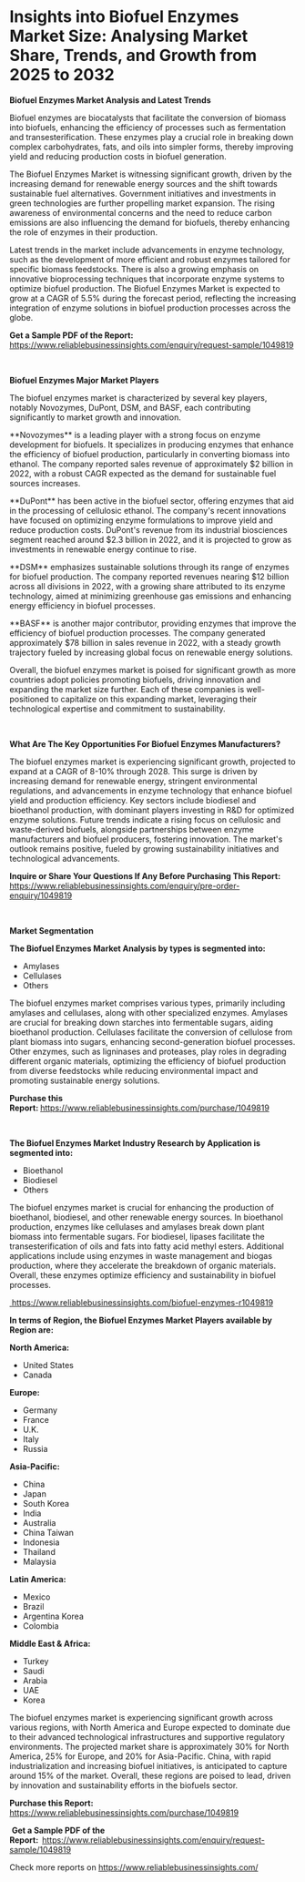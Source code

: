 <p><h1>Insights into Biofuel Enzymes Market Size: Analysing Market Share, Trends, and Growth from 2025 to 2032</h1></p><p><strong>Biofuel Enzymes Market Analysis and Latest Trends</strong></p>
<p><p>Biofuel enzymes are biocatalysts that facilitate the conversion of biomass into biofuels, enhancing the efficiency of processes such as fermentation and transesterification. These enzymes play a crucial role in breaking down complex carbohydrates, fats, and oils into simpler forms, thereby improving yield and reducing production costs in biofuel generation.</p><p>The Biofuel Enzymes Market is witnessing significant growth, driven by the increasing demand for renewable energy sources and the shift towards sustainable fuel alternatives. Government initiatives and investments in green technologies are further propelling market expansion. The rising awareness of environmental concerns and the need to reduce carbon emissions are also influencing the demand for biofuels, thereby enhancing the role of enzymes in their production.</p><p>Latest trends in the market include advancements in enzyme technology, such as the development of more efficient and robust enzymes tailored for specific biomass feedstocks. There is also a growing emphasis on innovative bioprocessing techniques that incorporate enzyme systems to optimize biofuel production. The Biofuel Enzymes Market is expected to grow at a CAGR of 5.5% during the forecast period, reflecting the increasing integration of enzyme solutions in biofuel production processes across the globe.</p></p>
<p><strong>Get a Sample PDF of the Report:&nbsp;</strong> <a href="https://www.reliablebusinessinsights.com/enquiry/request-sample/1049819?utm_campaign=1837&utm_medium=2&utm_source=Github&utm_content=ia&utm_term=30012025&utm_id=biofuel-enzymes">https://www.reliablebusinessinsights.com/enquiry/request-sample/1049819</a></p>
<p>&nbsp;</p>
<p><strong>Biofuel Enzymes Major Market Players</strong></p>
<p><p>The biofuel enzymes market is characterized by several key players, notably Novozymes, DuPont, DSM, and BASF, each contributing significantly to market growth and innovation.</p><p>**Novozymes** is a leading player with a strong focus on enzyme development for biofuels. It specializes in producing enzymes that enhance the efficiency of biofuel production, particularly in converting biomass into ethanol. The company reported sales revenue of approximately $2 billion in 2022, with a robust CAGR expected as the demand for sustainable fuel sources increases.</p><p>**DuPont** has been active in the biofuel sector, offering enzymes that aid in the processing of cellulosic ethanol. The company's recent innovations have focused on optimizing enzyme formulations to improve yield and reduce production costs. DuPont's revenue from its industrial biosciences segment reached around $2.3 billion in 2022, and it is projected to grow as investments in renewable energy continue to rise.</p><p>**DSM** emphasizes sustainable solutions through its range of enzymes for biofuel production. The company reported revenues nearing $12 billion across all divisions in 2022, with a growing share attributed to its enzyme technology, aimed at minimizing greenhouse gas emissions and enhancing energy efficiency in biofuel processes.</p><p>**BASF** is another major contributor, providing enzymes that improve the efficiency of biofuel production processes. The company generated approximately $78 billion in sales revenue in 2022, with a steady growth trajectory fueled by increasing global focus on renewable energy solutions.</p><p>Overall, the biofuel enzymes market is poised for significant growth as more countries adopt policies promoting biofuels, driving innovation and expanding the market size further. Each of these companies is well-positioned to capitalize on this expanding market, leveraging their technological expertise and commitment to sustainability.</p></p>
<p>&nbsp;</p>
<p><strong>What Are The Key Opportunities For Biofuel Enzymes Manufacturers?</strong></p>
<p><p>The biofuel enzymes market is experiencing significant growth, projected to expand at a CAGR of 8-10% through 2028. This surge is driven by increasing demand for renewable energy, stringent environmental regulations, and advancements in enzyme technology that enhance biofuel yield and production efficiency. Key sectors include biodiesel and bioethanol production, with dominant players investing in R&D for optimized enzyme solutions. Future trends indicate a rising focus on cellulosic and waste-derived biofuels, alongside partnerships between enzyme manufacturers and biofuel producers, fostering innovation. The market's outlook remains positive, fueled by growing sustainability initiatives and technological advancements.</p></p>
<p><strong>Inquire or Share Your Questions If Any Before Purchasing This Report:</strong> <a href="https://www.reliablebusinessinsights.com/enquiry/pre-order-enquiry/1049819?utm_campaign=1837&utm_medium=2&utm_source=Github&utm_content=ia&utm_term=30012025&utm_id=biofuel-enzymes">https://www.reliablebusinessinsights.com/enquiry/pre-order-enquiry/1049819</a></p>
<p>&nbsp;</p>
<p><strong>Market Segmentation</strong></p>
<p><strong>The Biofuel Enzymes Market Analysis by types is segmented into:</strong></p>
<p><ul><li>Amylases</li><li>Cellulases</li><li>Others</li></ul></p>
<p><p>The biofuel enzymes market comprises various types, primarily including amylases and cellulases, along with other specialized enzymes. Amylases are crucial for breaking down starches into fermentable sugars, aiding bioethanol production. Cellulases facilitate the conversion of cellulose from plant biomass into sugars, enhancing second-generation biofuel processes. Other enzymes, such as ligninases and proteases, play roles in degrading different organic materials, optimizing the efficiency of biofuel production from diverse feedstocks while reducing environmental impact and promoting sustainable energy solutions.</p></p>
<p><strong>Purchase this Report:&nbsp;</strong><a href="https://www.reliablebusinessinsights.com/purchase/1049819?utm_campaign=1837&utm_medium=2&utm_source=Github&utm_content=ia&utm_term=30012025&utm_id=biofuel-enzymes">https://www.reliablebusinessinsights.com/purchase/1049819</a></p>
<p>&nbsp;</p>
<p><strong>The Biofuel Enzymes Market Industry Research by Application is segmented into:</strong></p>
<p><ul><li>Bioethanol</li><li>Biodiesel</li><li>Others</li></ul></p>
<p><p>The biofuel enzymes market is crucial for enhancing the production of bioethanol, biodiesel, and other renewable energy sources. In bioethanol production, enzymes like cellulases and amylases break down plant biomass into fermentable sugars. For biodiesel, lipases facilitate the transesterification of oils and fats into fatty acid methyl esters. Additional applications include using enzymes in waste management and biogas production, where they accelerate the breakdown of organic materials. Overall, these enzymes optimize efficiency and sustainability in biofuel processes.</p></p>
<p><a href="https://www.reliablebusinessinsights.com/biofuel-enzymes-r1049819?utm_campaign=1837&utm_medium=2&utm_source=Github&utm_content=ia&utm_term=30012025&utm_id=biofuel-enzymes">&nbsp;https://www.reliablebusinessinsights.com/biofuel-enzymes-r1049819</a></p>
<p><strong>In terms of Region, the Biofuel Enzymes Market Players available by Region are:</strong></p>
<p>
    <p> <strong> North America: </strong>
        <ul>
            <li>United States</li>
            <li>Canada</li>
        </ul>
        </p> 
    <p> <strong> Europe: </strong>
        <ul>
            <li>Germany</li>
            <li>France</li>
            <li>U.K.</li>
            <li>Italy</li>
            <li>Russia</li>
        </ul>
        </p> 
    <p> <strong> Asia-Pacific: </strong>
        <ul>
            <li>China</li>
            <li>Japan</li>
            <li>South Korea</li>
            <li>India</li>
            <li>Australia</li>
            <li>China Taiwan</li>
            <li>Indonesia</li>
            <li>Thailand</li>
            <li>Malaysia</li>
        </ul>
        </p> 
    <p> <strong> Latin America: </strong>
        <ul>
            <li>Mexico</li>
            <li>Brazil</li>
            <li>Argentina Korea</li>
            <li>Colombia</li>
        </ul>
        </p> 
    <p> <strong> Middle East & Africa: </strong>
        <ul>
            <li>Turkey</li>
            <li>Saudi</li>
            <li>Arabia</li>
            <li>UAE</li>
            <li>Korea</li>
        </ul>
    </p>
    </p>
<p><p>The biofuel enzymes market is experiencing significant growth across various regions, with North America and Europe expected to dominate due to their advanced technological infrastructures and supportive regulatory environments. The projected market share is approximately 30% for North America, 25% for Europe, and 20% for Asia-Pacific. China, with rapid industrialization and increasing biofuel initiatives, is anticipated to capture around 15% of the market. Overall, these regions are poised to lead, driven by innovation and sustainability efforts in the biofuels sector.</p></p>
<p><strong>Purchase this Report: </strong><a href="https://www.reliablebusinessinsights.com/purchase/1049819?utm_campaign=1837&utm_medium=2&utm_source=Github&utm_content=ia&utm_term=30012025&utm_id=biofuel-enzymes">https://www.reliablebusinessinsights.com/purchase/1049819</a></p>
<p>&nbsp;<strong>Get a Sample PDF of the Report:&nbsp;&nbsp;</strong><a href="https://www.reliablebusinessinsights.com/enquiry/request-sample/1049819?utm_campaign=1837&utm_medium=2&utm_source=Github&utm_content=ia&utm_term=30012025&utm_id=biofuel-enzymes">https://www.reliablebusinessinsights.com/enquiry/request-sample/1049819</a></p>
<p><strong></strong></p>
<p>Check more reports on <a href="https://www.reliablebusinessinsights.com/?utm_campaign=1837&utm_medium=2&utm_source=Github&utm_content=ia&utm_term=30012025&utm_id=biofuel-enzymes">https://www.reliablebusinessinsights.com/</a></p>